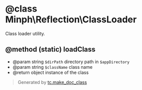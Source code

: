 # @class Minph\Reflection\ClassLoader

 Class loader utility.

## @method (static) loadClass
* @param string `$dirPath` directory path in `$appDirectory`
* @param string `$className` class name
* @return object instance of the class




>Generated by [tc.make_doc_class](https://github.com/ISSKJ/toolc-dist/)
